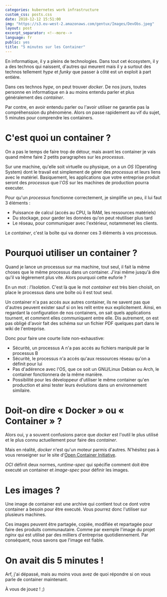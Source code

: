 ```yaml
---
categories: kubernetes work infrastructure
custom_css: posts.css
date: 2018-12-12 15:51:00
img: "https://s3.eu-west-2.amazonaws.com/gentux/Images/DevObs.jpeg"
layout: post
excerpt_separator: <!--more-->
language: fr
public: yes
title: "5 minutes sur les Container"
---
```


En informatique, il y a pleins de technologies. Dans tout cet écosystem, il y a
des technos qui naissent, d'autres qui meurent mais il y a surtout des technos
tellement *hype* et *funky* que passer à côté est un exploit à part entiére.

Dans ces technos *hype*, on peut trouver *docker*. De nos jours, toutes
personne en informatique en à au moins entendu parler et plus généralement des
*container*.

Par contre, en avoir entendu parler ou l'avoir utiliser ne garantie pas la
compréhenssion du phénomène. Alors on passe rapidement au vif du sujet, 5
minutes pour comprendre les containers.

<!--more-->

# C'est quoi un container ?

On a pas le temps de faire trop de détour, mais avant les container je vais
quand même faire 2 petits paragraphes sur les *processus*.

Sur une machine, qu'elle soit virtuelle ou physique, on a un *OS* (Operating
System) dont le travail est simplement de gérer des *processus* et leurs liens
avec le matériel. Basiquement, les applications que votre entreprise produit
seront des *processus* que l'*OS* sur les machines de production pourra
executer.

Pour qu'un *processus* fonctionne correctement, je simplifie un peu, il lui faut
3 éléments :

* Puissance de calcul (accés au CPU, la RAM, les ressources matériels)
* Du stockage, pour garder les données qu'on peut réutiliser plus tard
* Le réseau, pour communiquer avec l'extérieur, notammenet les clients.

Le *container*, c'est la boîte qui va donner ces 3 éléments à vos processus.

# Pourquoi utiliser un container ?

Quand je lance un processus sur ma machine, tout seul, il fait la même choses
que le même processus dans un container. J'irai même jusqu'à dire qu'il va
légèrement plus vite. Alors pourquoi cette euforie ?

En un mot : *l'Isolation*. C'est là que le mot *container* est très bien
choisit, on place le processus dans une boîte où il est tout seul.

Un container n'a pas accés aux autres container, ils ne savent pas que d'autres
peuvent exister sauf si on les relit entre eux explicitement. Ainsi, en
regardant la configuration de nos containers, on sait quels applications
tournent, et comment elles communiquent entre elle. Dis autrement, on est pas
obligé d'avoir fait des schéma sur un fichier PDF quelques part dans le wiki de
l'entreprise.

Donc pour faire une courte liste non-exhaustive:

* Sécurité, un processus A n'a pas accés au fichiers manipulé par le processus B
* Sécurité, le processus n'a accés qu'aux ressources réseau qu'on a définit
  pour lui
* Pas d'adérence avec l'OS, que ce soit un GNU/Linux Debian ou Arch, le
  container fonctionnera de la même manière.
* Possibilité pour les développeur d'utiliser le même container qu'en production
  et ainsi tester leurs évolutions dans un environnement similaire.

# Doit-on dire « Docker » ou « Container » ?

Alors oui, y a souvent confusions parce que *docker* est l'outil le plus
utilisé et le plus connu actuellement pour faire des *container*.

Mais en réalité, *docker* n'est qu'un moteur parmis d'autres. N'hésitez pas à
vous renseigner sur le site d'[Open Container
Initiative](https://www.opencontainers.org/).

*OCI* définit deux normes, *runtime-spec* qui spécifie comment doit être
executé un container et *image-spec* pour définir les images.

# Les images ?

Une image de container est une archive qui contient tout ce dont votre container a besoin pour être executé.
Vous pourrez donc l'utiliser sur plusieurs machines.

Ces images peuvent être partagée, copiée, modifiée et repartagée pour faire des
produits communautaire. Comme par exemple l'image du projet *nginx* qui est
utilisé par des milliers d'entreprise quotidiennement. Par conséquent, nous
savons que l'image est fiable.

# On avait dis 5 minutes !

Arf, j'ai dépassé, mais au moins vous avez de quoi répondre si on vous parle de
container maintenant.

À vous de jouez ! ;)
